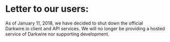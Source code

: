 # Letter to our users:

As of January 11, 2018, we have decided to shut down the official Darkwire.io client and API services. We will no longer be providing a hosted service of Darkwire nor supporting development.


